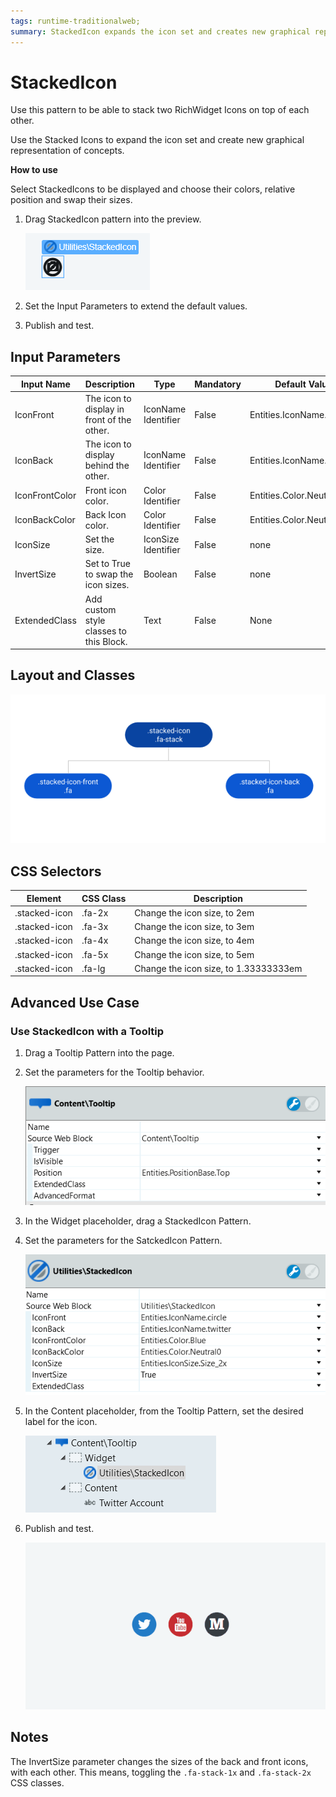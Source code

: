 ```yaml
---
tags: runtime-traditionalweb; 
summary: StackedIcon expands the icon set and creates new graphical representation of concepts.
---
```


# StackedIcon

Use this pattern to be able to stack two RichWidget Icons on top of each other.

Use the Stacked Icons to expand the icon set and create new graphical representation of concepts.

**How to use**

Select StackedIcons to be displayed and choose their colors, relative position and swap their sizes.

1. Drag StackedIcon pattern into the preview.

    ![](<images/stackedicon-image-1.png>)

1. Set the Input Parameters to extend the default values.

1. Publish and test.

## Input Parameters

| **Input Name** |  **Description** |  **Type** | **Mandatory** | **Default Value** |
|---|---|---|---|---|
| IconFront | The icon to display in front of the other.| IconName Identifier | False | Entities.IconName.camera |
| IconBack | The icon to display behind the other.| IconName Identifier| False | Entities.IconName.ban |
| IconFrontColor | Front icon color. | Color Identifier | False | Entities.Color.Neutral10 |
| IconBackColor | Back Icon color. | Color Identifier | False | Entities.Color.Neutral10 |
| IconSize | Set the size. | IconSize Identifier | False | none |
| InvertSize | Set to True to swap the icon sizes. | Boolean | False | none |
| ExtendedClass  |  Add custom style classes to this Block. | Text | False | None |

## Layout and Classes

![](<images/stackedicon-image-3.png>)

## CSS Selectors

| **Element** |  **CSS Class** |  **Description**  |
| ---|---|---
| .stacked-icon  | .fa-2x |  Change the icon size, to 2em  |
| .stacked-icon  | .fa-3x |  Change the icon size, to 3em  |
| .stacked-icon  | .fa-4x |  Change the icon size, to 4em  |
| .stacked-icon  | .fa-5x |  Change the icon size, to 5em  |
| .stacked-icon  | .fa-lg |  Change the icon size, to 1.33333333em  |

## Advanced Use Case

### Use StackedIcon with a Tooltip

1. Drag a Tooltip Pattern into the page.

1. Set the parameters for the Tooltip behavior.

    ![](<images/stackedicon-image-4.png>)

1. In the Widget placeholder, drag a StackedIcon Pattern.

1. Set the parameters for the SatckedIcon Pattern.

    ![](<images/stackedicon-image-5.png>)

1. In the Content placeholder, from the Tooltip Pattern, set the desired label for the icon.

    ![](<images/stackedicon-image-6.png>)

1. Publish and test.

    ![](<images/stackedicon-gif-1.gif>)

## Notes

The InvertSize parameter changes the sizes of the back and front icons, with each other. This means, toggling the `.fa-stack-1x` and `.fa-stack-2x` CSS classes.
